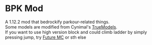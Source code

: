 # BPK Mod
A 1.12.2 mod that bedrockify parkour-related things.\
Some models are modified from Cynimal's [TrueModels](https://www.curseforge.com/minecraft/texture-packs/truemodels).\
If you want to use high version block and could climb ladder by simply pressing jump, try [Future MC](https://github.com/thedarkcolour/Future-MC) or sth else